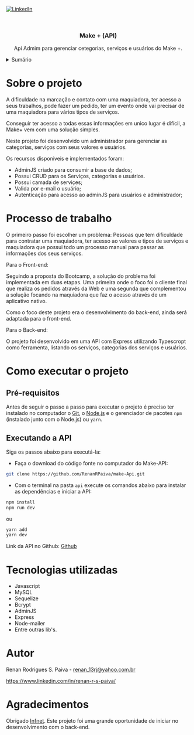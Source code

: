 [![LinkedIn](https://img.shields.io/badge/-LinkedIn-black.svg?style=for-the-badge&logo=linkedin&colorB=555)](https://www.linkedin.com/in/renan-r-s-paiva/)

<br />
<div align="center">
  <h3 align="center">Make + (API)</h3>

   <p align="center">
    Api Admim para gerenciar cetegorias, serviços e usuários do Make +.
    <br />
  </p>
</div>

<details>
  <summary>Sumário</summary>
  <ol>
    <li><a href="#sobre-o-projeto">Sobre o projeto</a></li>
    <li><a href="#processo-de-trabalho">Processo de trabalho</a></li>
    <li>
      <a href="#como-executar-o-projeto">Como executar o projeto</a>
      <ul>
        <li><a href="#pré-requisitos">Pré-requisitos</a></li>
        <li><a href="#executando-a-api">Executando a API</a></li>
      </ul>
    </li>
    <li><a href="#tecnologias-utilizadas">Tecnologias utilizadas</a></li>
    <li><a href="#autor">Autor</a></li>
    <li><a href="#agradecimentos">Agradecimentos</a></li>
  </ol>
</details>

# Sobre o projeto

A dificuldade na marcação e contato com uma maquiadora, ter acesso a seus trabalhos, pode fazer um pedido, ter um evento onde vai precisar de uma maquiadora para vários tipos de serviços.

Conseguir ter acesso a todas essas informações em unico lugar é difícil, a Make+ vem com uma solução simples.

Neste projeto foi desenvolvido um administrador para gerenciar as categorias, serviços com seus valores e usuários.


Os recursos disponiveis e implementados foram:

- AdminJS criado para consumir a base de dados;
- Possui CRUD para os Serviços, categorias e usuários.
- Possui camada de serviçes;
- Valida por e-mail o usuário;
- Autenticação para acesso ao adminJS para usuários e administrador;

# Processo de trabalho

O primeiro passo foi escolher um problema: Pessoas que tem dificuldade para contratar uma maquiadora, ter acesso ao valores e tipos de serviços e maquiadora que possui todo um processo manual para passar as informações dos seus serviços.

Para o Front-end: 

Seguindo a proposta do Bootcamp, a solução do problema foi implementada em duas etapas. Uma primeira onde o foco foi o cliente final que realiza os pedidos através da Web e uma segunda que complementou a solução focando na maquiadora que faz o acesso através de um aplicativo nativo.

Como o foco deste projeto era o desenvolvimento do back-end, ainda será adaptada para o front-end.

Para o Back-end:

O projeto foi desenvolvido em uma API com Express utilizando Typescropt como ferramenta, listando os serviços, categorias dos serviços e usuários.
# Como executar o projeto

## Pré-requisitos

Antes de seguir o passo a passo para executar o projeto é preciso ter instalado no computador o [Git](https://git-scm.com/), o [Node.js](https://nodejs.org) e o gerenciador de pacotes `npm` (instalado junto com o Node.js) ou `yarn`.

## Executando a API

Siga os passos abaixo para executá-la:

- Faça o download do código fonte no computador do Make-API:
```sh
git clone https://github.com/RenanRPaiva/make-Api.git
```

- Com o terminal na pasta `api` execute os comandos abaixo para instalar as dependências e iniciar a API:
```sh
npm install
npm run dev
```
ou

```sh
yarn add
yarn dev
```

Link da API no Github: [Github](https://github.com/RenanRPaiva/make-Api)

# Tecnologias utilizadas
- Javascript
- MySQL
- Sequelize
- Bcrypt
- AdminJS
- Express
- Node-mailer
- Entre outras lib's.

# Autor
Renan Rodrigues S. Paiva - renan_13rj@yahoo.com.br

https://www.linkedin.com/in/renan-r-s-paiva/

# Agradecimentos

Obrigado [Infnet](https://www.infnet.edu.br/). Este projeto foi uma grande oportunidade de iniciar no desenvolvimento com o back-end.
